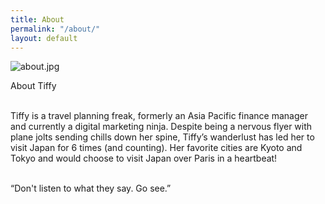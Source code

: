 ```yaml
---
title: About
permalink: "/about/"
layout: default
---
```


![about.jpg](/uploads/about.jpg)

About Tiffy

\
Tiffy is a travel planning freak, formerly an Asia Pacific finance manager and currently a digital marketing ninja. Despite being a nervous flyer with plane jolts sending chills down her spine, Tiffy’s wanderlust has led her to visit Japan for 6 times (and counting). Her favorite cities are Kyoto and Tokyo and would choose to visit Japan over Paris in a heartbeat! 

\
“Don't listen to what they say. Go see.”
